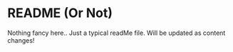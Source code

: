 # README (Or Not)

Nothing fancy here.. Just a typical readMe file.
Will be updated as content changes!

